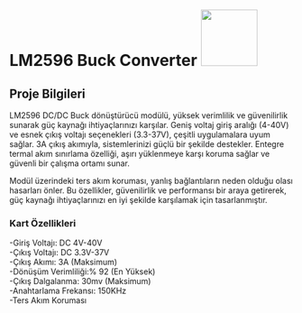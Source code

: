 # LM2596 Buck Converter <img src="https://github.com/BrkyDgrmnc/Drone_LandingGear/assets/57718277/8d8cba2b-436d-4496-a421-a3c3f8e924a0" height="100"><br/>

## Proje Bilgileri<br/>

LM2596 DC/DC Buck dönüştürücü modülü, yüksek verimlilik ve güvenilirlik sunarak güç kaynağı ihtiyaçlarınızı karşılar. Geniş voltaj giriş aralığı (4-40V) ve esnek çıkış voltajı seçenekleri (3.3-37V), çeşitli uygulamalara uyum sağlar. 3A çıkış akımıyla, sistemlerinizi güçlü bir şekilde destekler. Entegre termal akım sınırlama özelliği, aşırı yüklenmeye karşı koruma sağlar ve güvenli bir çalışma ortamı sunar.<br/>

Modül üzerindeki ters akım koruması, yanlış bağlantıların neden olduğu olası hasarları önler. Bu özellikler, güvenilirlik ve performansı bir araya getirerek, güç kaynağı ihtiyaçlarınızı en iyi şekilde karşılamak için tasarlanmıştır.<br/>

### Kart Özellikleri <br/>

-Giriş Voltajı: DC 4V-40V<br/>
-Çıkış Voltajı: DC 3.3V-37V<br/>
-Çıkış Akımı: 3A (Maksimum)<br/>
-Dönüşüm Verimliliği:% 92 (En Yüksek)<br/>
-Çıkış Dalgalanma: 30mv (Maksimum)<br/>
-Anahtarlama Frekansı: 150KHz<br/>
-Ters Akım Koruması <br/>
<br/>
